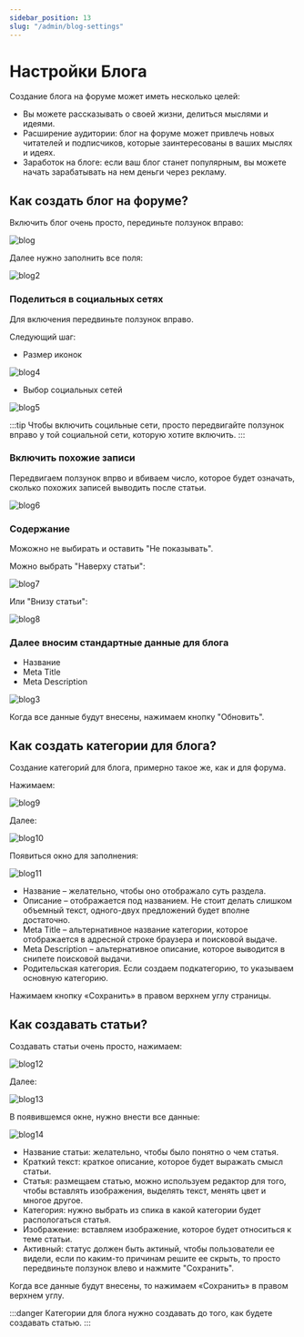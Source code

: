 ```yaml
---
sidebar_position: 13
slug: "/admin/blog-settings"
---
```


# Настройки Блога

Создание блога на форуме может иметь несколько целей:

- Вы можете рассказывать о своей жизни, делиться мыслями и идеями.
- Расширение аудитории: блог на форуме может привлечь новых читателей и подписчиков, которые заинтересованы в ваших мыслях и идеях.
- Заработок на блоге: если ваш блог станет популярным, вы можете начать зарабатывать на нем деньги через рекламу.

## Как создать блог на форуме?

Включить блог очень просто, перединьте ползунок вправо:

![blog](/img/blog.png)

Далее нужно заполнить все поля:

![blog2](/img/blog2.png)

### Поделиться в социальных сетях

Для включения передвиньте ползунок вправо.

Следующий шаг:

- Размер иконок

![blog4](/img/blog4.png)

- Выбор социальных сетей

![blog5](/img/blog5.png)

:::tip
Чтобы включить социльные сети, просто передвигайте ползунок вправо у той социальной сети, которую хотите включить.
:::

### Включить похожие записи

Передвигаем ползунок впрво и вбиваем число, которое будет означать, сколько похожих записей выводить после статьи.

![blog6](/img/blog6.png)

### Содержание

Можожно не выбирать и оставить "Не показывать".

Можно выбрать "Наверху статьи":

![blog7](/img/blog7.png)

Или "Внизу статьи":

![blog8](/img/blog8.png)

### Далее вносим стандартные данные для блога

- Название
- Meta Title
- Meta Description

![blog3](/img/blog3.png)

Когда все данные будут внесены, нажимаем кнопку "Обновить".

## Как создать категории для блога?

Создание категорий для блога, примерно такое же, как и для форума.

Нажимаем:

![blog9](/img/blog9.png)

Далее:

![blog10](/img/blog10.png)

Появиться окно для заполнения:

![blog11](/img/blog11.png)

- Название – желательно, чтобы оно отображало суть раздела.
- Описание – отображается под названием. Не стоит делать слишком объемный текст, одного-двух предложений будет вполне достаточно.
- Меtа Title – альтернативное название категории, которое отображается в адресной строке браузера и поисковой выдаче.
- Меtа Description – альтернативное описание, которое выводится в снипете поисковой выдачи.
- Родительская категория. Если создаем подкатегорию, то указываем основную категорию.

Нажимаем кнопку «Сохранить» в правом верхнем углу страницы.

## Как создавать статьи?

Создавать статьи очень просто, нажимаем:

![blog12](/img/blog12.png)

Далее:

![blog13](/img/blog13.png)

В появившемся окне, нужно внести все данные:

![blog14](/img/blog14.png)

- Название статьи: желательно, чтобы было понятно о чем статья.
- Краткий текст: краткое описание, которое будет выражать смысл статьи.
- Статья: размещаем статью, можно используем редактор для того, чтобы вставлять изображения, выделять текст, менять цвет и многое другое.
- Категория: нужно выбрать из спика в какой категории будет распологаться статья.
- Изображение: вставляем изображение, которое будет относиться к теме статьи.
- Активный: статус должен быть актиный, чтобы пользователи ее видели, если по каким-то причинам решите ее скрыть, то просто передвиньте ползунок влево и нажмите "Сохранить".

Когда все данные будут внесены, то нажимаем «Сохранить» в правом верхнем углу.

:::danger
Категории для блога нужно создавать до того, как будете создавать статью.
:::
